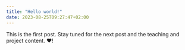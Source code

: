 ```yaml
---
title: "Hello world!"
date: 2023-08-25T09:27:47+02:00
---
```


This is the first post. Stay tuned for the next post and the teaching and project content. <span>&#10084;</span>!

